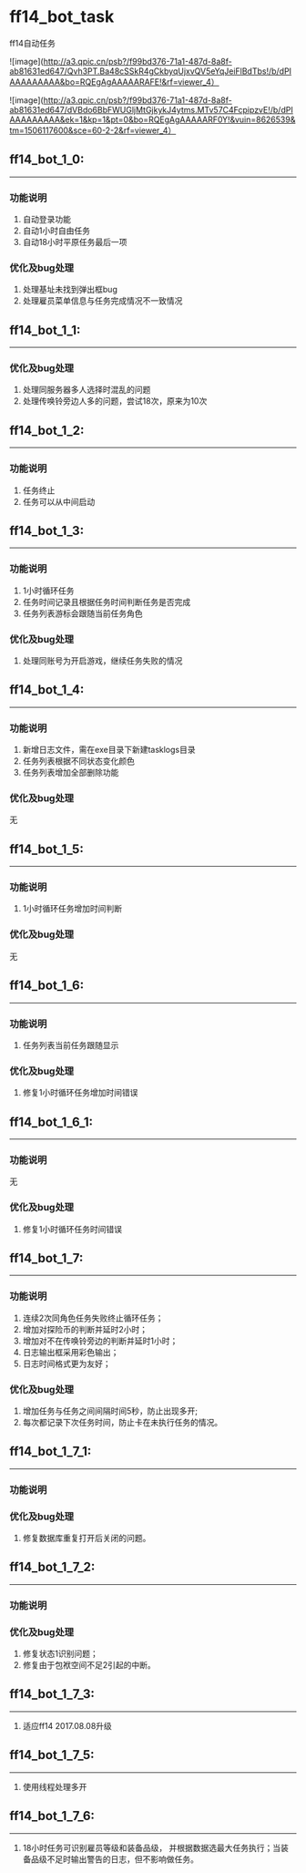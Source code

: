# ff14_bot_task
ff14自动任务

![image](http://a3.qpic.cn/psb?/f99bd376-71a1-487d-8a8f-ab81631ed647/Qvh3PT.Ba48cSSkR4gCkbyqUjxvQV5eYqJeiFlBdTbs!/b/dPIAAAAAAAAA&bo=RQEgAgAAAAARAFE!&rf=viewer_4）

![image](http://a3.qpic.cn/psb?/f99bd376-71a1-487d-8a8f-ab81631ed647/dVBdo6BbFWUGljMtGjkykJ4ytms.MTv57C4FcpipzvE!/b/dPIAAAAAAAAA&ek=1&kp=1&pt=0&bo=RQEgAgAAAAARF0Y!&vuin=8626539&tm=1506117600&sce=60-2-2&rf=viewer_4）

## ff14_bot_1_0:
-----------------------------------------
### 功能说明
1. 自动登录功能
2. 自动1小时自由任务
3. 自动18小时平原任务最后一项

### 优化及bug处理
1. 处理基址未找到弹出框bug
2. 处理雇员菜单信息与任务完成情况不一致情况


## ff14_bot_1_1:
-----------------------------------------
### 优化及bug处理
1. 处理同服务器多人选择时混乱的问题
2. 处理传唤铃旁边人多的问题，尝试18次，原来为10次

## ff14_bot_1_2:
-----------------------------------------
### 功能说明
1. 任务终止
2. 任务可以从中间启动

## ff14_bot_1_3:
-----------------------------------------
### 功能说明
1. 1小时循环任务
2. 任务时间记录且根据任务时间判断任务是否完成
3. 任务列表游标会跟随当前任务角色


### 优化及bug处理
1. 处理同账号为开启游戏，继续任务失败的情况

## ff14_bot_1_4:
-----------------------------------------
### 功能说明
1. 新增日志文件，需在exe目录下新建tasklogs目录
2. 任务列表根据不同状态变化颜色
3. 任务列表增加全部删除功能


### 优化及bug处理
无

## ff14_bot_1_5:
-----------------------------------------
### 功能说明
1. 1小时循环任务增加时间判断

### 优化及bug处理
无

## ff14_bot_1_6:
-----------------------------------------
### 功能说明
1. 任务列表当前任务跟随显示 

### 优化及bug处理
1. 修复1小时循环任务增加时间错误


## ff14_bot_1_6_1:
-----------------------------------------
### 功能说明
无

### 优化及bug处理
1. 修复1小时循环任务时间错误


## ff14_bot_1_7:
-----------------------------------------
### 功能说明
1. 连续2次同角色任务失败终止循环任务；
2. 增加对探险币的判断并延时2小时；
3. 增加对不在传唤铃旁边的判断并延时1小时；
4. 日志输出框采用彩色输出；
5. 日志时间格式更为友好；

### 优化及bug处理
1. 增加任务与任务之间间隔时间5秒，防止出现多开;
2. 每次都记录下次任务时间，防止卡在未执行任务的情况。 

## ff14_bot_1_7_1:
-----------------------------------------
### 功能说明


### 优化及bug处理
1. 修复数据库重复打开后关闭的问题。

## ff14_bot_1_7_2:
-----------------------------------------
### 功能说明


### 优化及bug处理
1. 修复状态1识别问题；
2. 修复由于包袱空间不足2引起的中断。


## ff14_bot_1_7_3:
-----------------------------------------
1. 适应ff14 2017.08.08升级

## ff14_bot_1_7_5:
-----------------------------------------
1. 使用线程处理多开


## ff14_bot_1_7_6:
-----------------------------------------
1. 18小时任务可识别雇员等级和装备品级， 并根据数据选最大任务执行；当装备品级不足时输出警告的日志，但不影响做任务。
